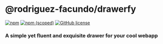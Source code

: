 # @rodriguez-facundo/drawerfy

[![npm](https://img.shields.io/npm/v/:package.svg)](https://www.npmjs.com/package/@rodriguez-facundo/drawerfy/v/1.0.0)
[![npm (scoped)](https://img.shields.io/npm/v/:scope/:package.svg)](https://github.com/rodriguez-facundo/drawerfy)
[![GitHub license](https://img.shields.io/github/license/rodriguez-facundo/drawerfy.svg?style=popout)](https://github.com/rodriguez-facundo/drawerfy/blob/master/LICENSE)

### A simple yet fluent and exquisite drawer for your cool webapp

